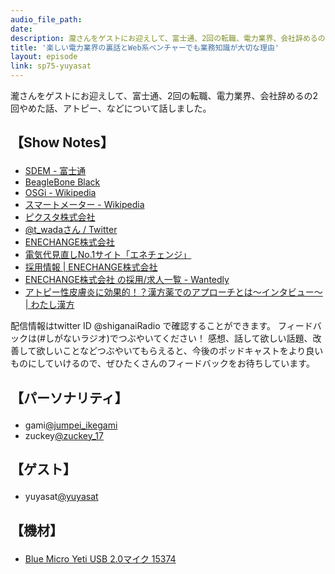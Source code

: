 ```yaml
---
audio_file_path: 
date: 
description: 瀧さんをゲストにお迎えして、富士通、2回の転職、電力業界、会社辞めるの2回やめた話、アトピー、などについて話しました。
title: '楽しい電力業界の裏話とWeb系ベンチャーでも業務知識が大切な理由'
layout: episode
link: sp75-yuyasat
---
```


<p><span>瀧さんをゲストにお迎えして、富士通、2回の転職、電力業界、会社辞めるの2回やめた話、アトピー、などについて話しました。</span></p>
<h2>
  <p>【Show Notes】</p>
</h2>
<ul>
  <li><a href="https://www.fujitsu.com/jp/services/business/it-consulting/itil/introduction/standard/" target="_blank">SDEM - 富士通</a></li>
  <li><a href="https://beagleboard.org/black" target="_blank">BeagleBone Black</a></li>
  <li><a href="https://ja.wikipedia.org/wiki/OSGi" target="_blank">OSGi - Wikipedia</a></li>
  <li><a href="https://ja.wikipedia.org/wiki/%E3%82%B9%E3%83%9E%E3%83%BC%E3%83%88%E3%83%A1%E3%83%BC%E3%82%BF%E3%83%BC" target="_blank">スマートメーター - Wikipedia</a></li>
  <li><a href="https://pixta.co.jp/" target="_blank">ピクスタ株式会社</a></li>
  <li><a href="https://twitter.com/t_wada" target="_blank">@t_wadaさん / Twitter</a></li>
  <li><a href="https://enechange.co.jp/" target="_blank">ENECHANGE株式会社</a></li>
  <li><a href="https://enechange.jp/" target="_blank">電気代見直しNo.1サイト「エネチェンジ」</a></li>
  <li><a href="https://enechange.co.jp/recruit/" target="_blank">採用情報 | ENECHANGE株式会社</a></li>
  <li><a href="https://www.wantedly.com/companies/enechange/projects" target="_blank">ENECHANGE株式会社 の採用/求人一覧 - Wantedly</a></li>
  <li><a href="https://www.watashikampo.com/b/atopic/" target="_blank">アトピー性皮膚炎に効果的！？漢方薬でのアプローチとは〜インタビュー〜 | わたし漢方</a></li>
</ul>
<p><span>
  配信情報はtwitter ID @shiganaiRadio で確認することができます。
  フィードバックは(#しがないラジオ)でつぶやいてください！
  感想、話して欲しい話題、改善して欲しいことなどつぶやいてもらえると、今後のポッドキャストをより良いものにしていけるので、ぜひたくさんのフィードバックをお待ちしています。
</span></p>
<h2>
  <p>【パーソナリティ】</p>
</h2>
<ul>
  <li>gami<a href="https://twitter.com/jumpei_ikegami" target="_blank">@jumpei_ikegami</a></li>
  <li>zuckey<a href="https://twitter.com/zuckey_17" target="_blank">@zuckey_17</a></li>
</ul>
<h2>
  <p>【ゲスト】</p>
</h2>
<ul>
  <li>yuyasat<a href="https://twitter.com/yuyasat" target="_blank">@yuyasat</a></li>
</ul>
<h2>
  <p>【機材】</p>
</h2>
<ul>
  <li><a href="http://amzn.to/2tlkud3" target="_blank">Blue Micro Yeti USB 2.0マイク 15374</a></li>
</ul>